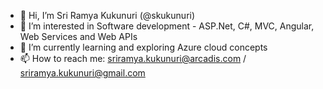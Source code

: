 - 👋 Hi, I’m Sri Ramya Kukunuri (@skukunuri)
- 👀 I’m interested in Software development - ASP.Net, C#, MVC, Angular, Web Services and Web APIs
- 🌱 I’m currently learning and exploring Azure cloud concepts
- 📫 How to reach me: sriramya.kukunuri@arcadis.com / sriramya.kukunuri@gmail.com

<!---
skukunuri/skukunuri is a ✨ special ✨ repository because its `README.md` (this file) appears on your GitHub profile.
You can click the Preview link to take a look at your changes.
--->
